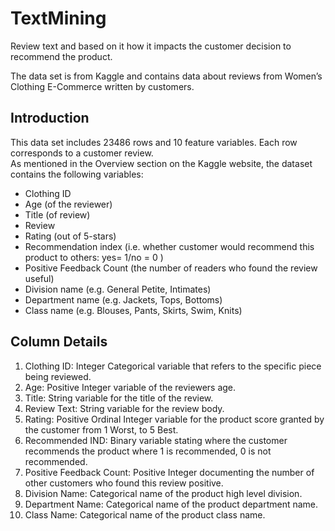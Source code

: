 # TextMining
Review text and based on it how it impacts the customer decision to recommend the product. 
<p>
The data set is from Kaggle and contains data about reviews from Women’s Clothing E-Commerce written by customers.
</p>

## Introduction

This data set includes 23486 rows and 10 feature variables. Each row corresponds to a customer review. <br>As mentioned in the Overview section on the Kaggle website, the dataset contains the following variables:

<ul>
  <li>Clothing ID</li>
  <li>Age (of the reviewer)</li>
  <li>Title (of review)</li>
  <li>Review</li>
  <li>Rating (out of 5-stars)</li>
  <li>Recommendation index (i.e. whether customer would recommend this product to others: yes= 1/no = 0 )</li>
  <li>Positive Feedback Count (the number of readers who found the review useful)</li>
  <li>Division name (e.g. General Petite, Intimates)</li>
  <li>Department name (e.g. Jackets, Tops, Bottoms)</li>
  <li>Class name (e.g. Blouses, Pants, Skirts, Swim, Knits)</li>
 </ul> 

## Column Details

<ol>
  <li> Clothing ID: Integer Categorical variable that refers to the specific piece being reviewed. </li>
  <li> Age: Positive Integer variable of the reviewers age. </li>
  <li> Title: String variable for the title of the review. </li>
  <li> Review Text: String variable for the review body. </li>
  <li> Rating: Positive Ordinal Integer variable for the product score granted by the customer from 1 Worst, to 5 Best. </li>
  <li> Recommended IND: Binary variable stating where the customer recommends the product where 1 is recommended, 0 is not recommended. </li>
  <li> Positive Feedback Count: Positive Integer documenting the number of other customers who found this review positive. </li>
  <li> Division Name: Categorical name of the product high level division. </li>
  <li> Department Name: Categorical name of the product department name. </li>
  <li> Class Name: Categorical name of the product class name.</li>
